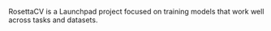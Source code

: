 RosettaCV is a Launchpad project focused on training models that work well across tasks and datasets.
